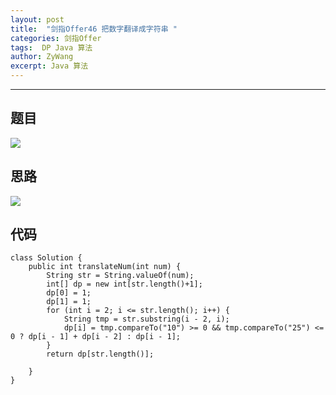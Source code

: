 ```yaml
---
layout: post
title:  "剑指Offer46 把数字翻译成字符串 "
categories: 剑指Offer
tags:  DP Java 算法
author: ZyWang
excerpt: Java 算法 
---
```


****
## 题目 ##

![](https://s1.ax1x.com/2020/08/30/dbEsnU.jpg)

## 思路 ##

![](https://pic.leetcode-cn.com/e231fde16304948251633cfc65d04396f117239ea2d13896b1d2678de9067b42-Picture1.png)

## 代码 ##
	
	class Solution {
	    public int translateNum(int num) {
	        String str = String.valueOf(num);
	        int[] dp = new int[str.length()+1];
	        dp[0] = 1;
	        dp[1] = 1;
	        for (int i = 2; i <= str.length(); i++) {
	            String tmp = str.substring(i - 2, i);
	            dp[i] = tmp.compareTo("10") >= 0 && tmp.compareTo("25") <= 0 ? dp[i - 1] + dp[i - 2] : dp[i - 1];
	        }
	        return dp[str.length()];
	
	    }
	}
